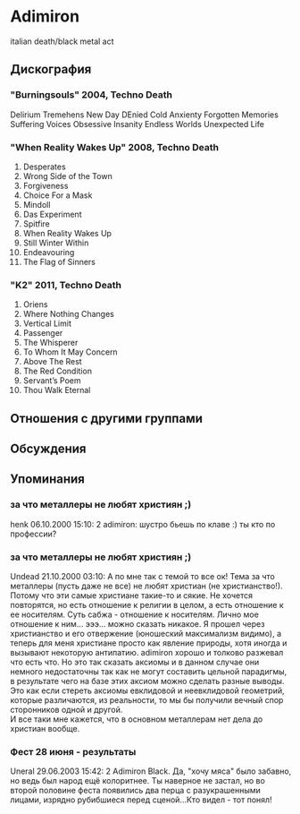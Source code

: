# Adimiron

italian death/black metal act

## Дискография

### "Burningsouls" 2004, Techno Death

Delirium Tremehens
New Day DEnied
Cold Anxienty
Forgotten Memories
Suffering Voices
Obsessive Insanity
Endless Worlds
Unexpected Life

### "When Reality Wakes Up" 2008, Techno Death

1. Desperates
2. Wrong Side of the Town
3. Forgiveness
4. Choice For a Mask
5. Mindoll
6. Das Experiment
7. Spitfire
8. When Reality Wakes Up	 
9. Still Winter Within
10. Endeavouring
11. The Flag of Sinners

### "K2" 2011, Techno Death

1. Oriens		 
2. Where Nothing Changes		 
3. Vertical Limit		 
4. Passenger		 
5. The Whisperer		 
6. To Whom It May Concern		 
7. Above The Rest		 
8. The Red Condition		 
9. Servant’s Poem		 
10. Thou Walk Eternal


## Отношения с другими группами


## Обсуждения


## Упоминания

### за что металлеры не любят християн ;)

henk 06.10.2000 15:10:
2 adimiron: шустро бьешь по клаве :) ты кто по профессии?

### за что металлеры не любят християн ;)

Undead 21.10.2000 03:10:
А по мне так с темой то все ок! Тема за что металлеры (пусть даже не все) не любят христиан (не христианство!). Потому что эти самые христиане такие-то и сякие. Не хочется повторятся, но есть отношение к религии в целом, а есть отношение к ее носителям. Суть сабжа - отношение к носителям. Лично мое отношение к ним... эээ... можно сказать никакое. Я прошел через христианство и его отвержение (юношеский максимализм видимо), а теперь для меня христиане просто как явление природы, хотя иногда и вызывают некоторую антипатию. adimiron хорошо и толково разжевал что есть что. Но это так сказать аксиомы и в данном случае они немного недостаточны так как не могут составить цельной парадигмы, в результате чего на базе этих аксиом можно сделать разные выводы. Это как если стереть аксиомы евклидовой и неевклидовой геометрий, которые различаются, из реальности, то мы бы получили вечный спор сторонников одной и другой.<BR>И все таки мне кажется, что в основном металлерам нет дела до христиан вообще.

### Фест 28 июня - результаты

Uneral 29.06.2003 15:42:
 2 Adimiron Black. Да, "хочу мяса" было забавно, но ведь был народ ещё колоритнее. Ты наверное не застал, но во второй половине феста появились два перца с разукрашенными лицами, изрядно рубибшиеся перед сценой...Кто видел - тот понял!

